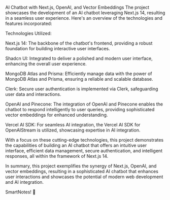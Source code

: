 AI Chatbot with Next.js, OpenAI, and Vector Embeddings
The project showcases the development of an AI chatbot leveraging Next.js 14, resulting in a seamless user experience. Here's an overview of the technologies and features incorporated:

Technologies Utilized:

Next.js 14: The backbone of the chatbot's frontend, providing a robust foundation for building interactive user interfaces.

Shadcn UI: Integrated to deliver a polished and modern user interface, enhancing the overall user experience.

MongoDB Atlas and Prisma: Efficiently manage data with the power of MongoDB Atlas and Prisma, ensuring a reliable and scalable database.

Clerk: Secure user authentication is implemented via Clerk, safeguarding user data and interactions.

OpenAI and Pinecone: The integration of OpenAI and Pinecone enables the chatbot to respond intelligently to user queries, providing sophisticated vector embeddings for enhanced understanding.

Vercel AI SDK: For seamless AI integration, the Vercel AI SDK for OpenAIStream is utilized, showcasing expertise in AI integration.

With a focus on these cutting-edge technologies, this project demonstrates the capabilities of building an AI chatbot that offers an intuitive user interface, efficient data management, secure authentication, and intelligent responses, all within the framework of Next.js 14.



In summary, this project exemplifies the synergy of Next.js, OpenAI, and vector embeddings, resulting in a sophisticated AI chatbot that enhances user interactions and showcases the potential of modern web development and AI integration.

SmartNotes! 🤖






